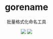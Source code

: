 
<h1 align="center">gorename</h1>
<p align=center>批量格式化命名工具</p>
<div align=center>
    <img src="https://img.shields.io/badge/version->=1.14.6-red?logo=go&color=00ADD8&style=flat"/>
    <img src="https://img.shields.io/badge/Ubuntu-18.04.2-red?logo=linux&color=FCC624&style=flat"/>
</div>

